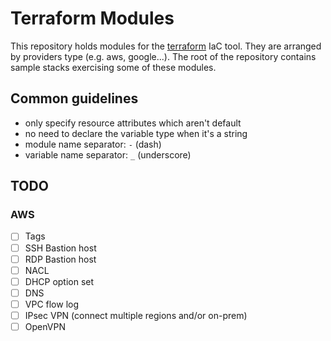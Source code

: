 # Terraform Modules

This repository holds modules for the [terraform](https://www.terraform.io) IaC
tool. They are arranged by providers type (e.g. aws, google...). The root of the
repository contains sample stacks exercising some of these modules.

## Common guidelines

* only specify resource attributes which aren't default
* no need to declare the variable type when it's a string
* module name separator: `-` (dash)
* variable name separator: `_` (underscore)

## TODO

### AWS

- [ ] Tags
- [ ] SSH Bastion host
- [ ] RDP Bastion host
- [ ] NACL
- [ ] DHCP option set
- [ ] DNS
- [ ] VPC flow log
- [ ] IPsec VPN (connect multiple regions and/or on-prem)
- [ ] OpenVPN
